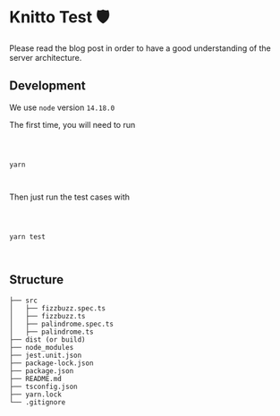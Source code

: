 # Knitto Test 🛡️

Please read the blog post in order to have a good understanding of the server architecture.

## Development


We use `node` version `14.18.0`



The first time, you will need to run

```



yarn



```

Then just run the test cases with

```



yarn test



```


## Structure

```
├── src
│   ├── fizzbuzz.spec.ts
│   ├── fizzbuzz.ts
│   ├── palindrome.spec.ts
│   ├── palindrome.ts
├── dist (or build)
├── node_modules
├── jest.unit.json
├── package-lock.json
├── package.json
├── README.md
├── tsconfig.json
├── yarn.lock
└── .gitignore

```
